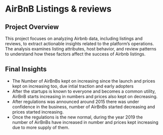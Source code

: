# AirBnB Listings & reviews

## Project Overview
This project focuses on analyzing Airbnb data, including listings and reviews, to extract actionable insights related to the platform’s operations. The analysis examines listing attributes, host behavior, and review patterns to understand how these factors affect the success of Airbnb listings.





## Final Insights
- The Number of AirBnBs kept on increasing since the launch and prices kept on increasing too, due intial traction and early adopters<br>
- After the startups is known to everyone and becomes a common utility, AirBnB starts increasing in numbers and prices also kept on decreasing.<br>
- After regulations was announced around 2015 there was under confidence in the business, number of AirBnBs started decreasing and prices started increasing.<br>
- Once the regulations is the new normal, during the year 2019 the number of AirBnBs have increased in number and prices kept increasing due to more supply of them.<br>
